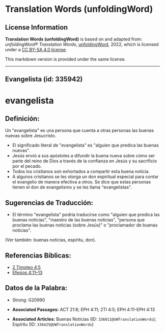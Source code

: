 # Translation Words (unfoldingWord)

## License Information

**Translation Words (unfoldingWord)** is based on and adapted from: _unfoldingWord® Translation Words_, [unfoldingWord](https://unfoldingword.org/utw), 2022, which is licensed under a [CC BY-SA 4.0 license](https://creativecommons.org/licenses/by-sa/4.0/legalcode.en).

This markdown version is provided under the same license.



--------------------------------

## Evangelista (id: 335942)

evangelista
===========

Definición:
-----------

Un "evangelista" es una persona que cuenta a otras personas las buenas nuevas sobre Jesucristo.

* El significado literal de "evangelista" es "alguien que predica las buenas nuevas".
* Jesús envió a sus apóstoles a difundir la buena nueva sobre cómo ser parte del reino de Dios a través de la confianza en Jesús y su sacrificio por el pecado.
* Todos los cristianos son exhortados a compartir esta buena noticia.
* A algunos cristianos se les otorga un don espiritual especial para contar el evangelio de manera efectiva a otros. Se dice que estas personas tienen el don de evangelismo y se les llama "evangelistas".

Sugerencias de Traducción:
--------------------------

* El término "evangelista" podría traducirse como "alguien que predica las buenas noticias", "maestro de las buenas noticias", "persona que proclama las buenas noticias (sobre Jesús)" o "proclamador de buenas noticias".

(Ver también: buenas noticias, espíritu, don).

Referencias Bíblicas:
---------------------

* [2 Timoteo 4:5](https://ref.ly/2Tim4:5)
* [Efesios 4:11–13](https://ref.ly/Eph4:11-Eph4:13)

Datos de la Palabra:
--------------------

* Strong: G20990

* **Associated Passages:** ACT 21:8; EPH 4:11; 2TI 4:5; EPH 4:11–EPH 4:13
* **Associated Articles:** Buenas Noticias (ID: `336011@UWTranslationWords`); Espíritu (ID: `336425@UWTranslationWords`)

